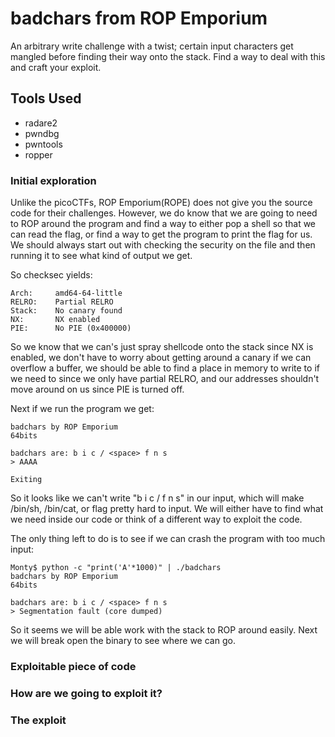 # badchars from ROP Emporium 

An arbitrary write challenge with a twist; certain input characters get mangled before finding their way onto the stack. Find a way to deal with this and craft your exploit.

## Tools Used 

- radare2 
- pwndbg
- pwntools
- ropper 

### Initial exploration

Unlike the picoCTFs, ROP Emporium(ROPE) does not give you the source code for their challenges. However, we do know that we are going to need to ROP around the program and find a way to either pop a shell so that we can read the flag, or find a way to get the program to print the flag for us. We should always start out with checking the security on the file and then running it to see what kind of output we get. 

So checksec yields: 
```
Arch:     amd64-64-little
RELRO:    Partial RELRO
Stack:    No canary found
NX:       NX enabled
PIE:      No PIE (0x400000)
```

So we know that we can's just spray shellcode onto the stack since NX is enabled, we don't have to worry about getting around a canary if we can overflow a buffer, we should be able to find a place in memory to write to if we need to since we only have partial RELRO, and our addresses shouldn't move around on us since PIE is turned off. 

Next if we run the program we get:
```
badchars by ROP Emporium
64bits

badchars are: b i c / <space> f n s
> AAAA

Exiting
```

So it looks like we can't write "b i c / <space> f n s" in our input, which will make /bin/sh, /bin/cat, or flag pretty hard to input. We will either have to find what we need inside our code or think of a different way to exploit the code. 

The only thing left to do is to see if we can crash the program with too much input:
```
Monty$ python -c "print('A'*1000)" | ./badchars 
badchars by ROP Emporium
64bits

badchars are: b i c / <space> f n s
> Segmentation fault (core dumped)
```

So it seems we will be able work with the stack to ROP around easily. Next we will break open the binary to see where we can go. 

### Exploitable piece of code

### How are we going to exploit it?

### The exploit